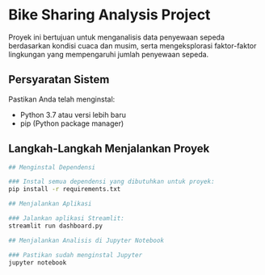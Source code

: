 # Bike Sharing Analysis Project

Proyek ini bertujuan untuk menganalisis data penyewaan sepeda berdasarkan kondisi cuaca dan musim, serta mengeksplorasi faktor-faktor lingkungan yang mempengaruhi jumlah penyewaan sepeda.

## Persyaratan Sistem

Pastikan Anda telah menginstal:

- Python 3.7 atau versi lebih baru
- pip (Python package manager)


## Langkah-Langkah Menjalankan Proyek


```bash
## Menginstal Dependensi

### Instal semua dependensi yang dibutuhkan untuk proyek:
pip install -r requirements.txt

## Menjalankan Aplikasi

### Jalankan aplikasi Streamlit:
streamlit run dashboard.py

## Menjalankan Analisis di Jupyter Notebook

### Pastikan sudah menginstal Jupyter
jupyter notebook

